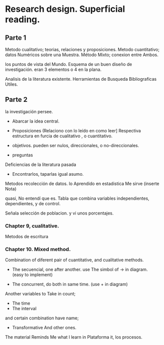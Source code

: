 # Research design. Superficial reading.

## Parte 1

Metodo cualitativo; teorias, relaciones y proposiciones.
Metodo cuantitativo; datos Numéricos sobre una Muestra.
Método Mixto; conexion entre Ambos.

los puntos de vista del Mundo.
Esquema de un buen diseño de investigación.
eran 3 elementos o 4 en la plana.

Analisis de la literatura existente. Herramientas de
Busqueda Bibliograficas Utiles.

## Parte 2

la investigación persee.

- Abarcar la idea central.

- Proposiciones (Relaciono con lo leído en como leer] Respectiva estructura en furcia de cualitativo , o cuantitativo.

- objetivos.
	pueden ser nulos, direccionales, o no-direccionales.

- preguntas

Deficiencias de la literatura pasada
- Encontrarlos, taparlas igual asumo.

Metodos recolección de datos. lo Aprendido en estadistica
Me sirve (inserte Nota)

quasi, No entendí que es. Tabla que combina variables independientes, dependientes, y de control.

Señala selección de poblacion. y vi unos porcentajes.

### Chapter 9, cualitative.

Metodos de escritura

### Chapter 10. Mixed method.

Combination of diferent pair of cuantitative, and cualitative methods.

- The secuencial, one after another.
use The simbol of → in diagram.
(easy to implement)

- The concurrent, do both in same time.
(use + in diagram)

Another variables to Take in count;
- The time
- The interval

and certain combination have name;
- Transformative
And other ones.

The material Reminds Me what I learn in Plataforma
it, los procesos.